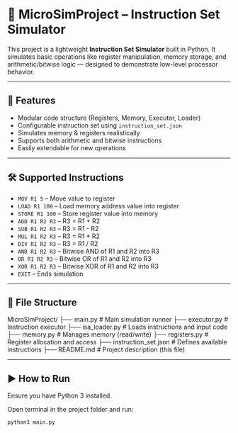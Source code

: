 # 🧠 MicroSimProject – Instruction Set Simulator

This project is a lightweight **Instruction Set Simulator** built in Python. It simulates basic operations like register manipulation, memory storage, and arithmetic/bitwise logic — designed to demonstrate low-level processor behavior.

---

## 🚀 Features

- Modular code structure (Registers, Memory, Executor, Loader)
- Configurable instruction set using `instruction_set.json`
- Simulates memory & registers realistically
- Supports both arithmetic and bitwise instructions
- Easily extendable for new operations

---

## 🛠 Supported Instructions

- `MOV R1 5` – Move value to register  
- `LOAD R1 100` – Load memory address value into register  
- `STORE R1 100` – Store register value into memory  
- `ADD R1 R2 R3` – R3 = R1 + R2  
- `SUB R1 R2 R3` – R3 = R1 - R2  
- `MUL R1 R2 R3` – R3 = R1 * R2  
- `DIV R1 R2 R3` – R3 = R1 / R2  
- `AND R1 R2 R3` – Bitwise AND of R1 and R2 into R3  
- `OR R1 R2 R3` – Bitwise OR of R1 and R2 into R3  
- `XOR R1 R2 R3` – Bitwise XOR of R1 and R2 into R3  
- `EXIT` – Ends simulation

---

## 📁 File Structure
MicroSimProject/
├── main.py               # Main simulation runner
├── executor.py           # Instruction executor
├── isa_loader.py         # Loads instructions and input code
├── memory.py             # Manages memory (read/write)
├── registers.py          # Register allocation and access
├── instruction_set.json  # Defines available instructions
├── README.md             # Project description (this file)

---

## ▶️ How to Run

Ensure you have Python 3 installed.

Open terminal in the project folder and run:

```bash
python3 main.py
